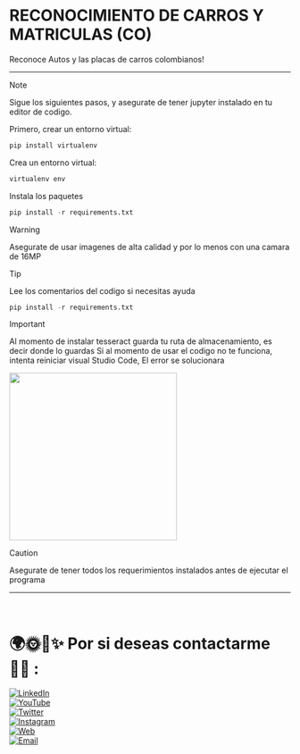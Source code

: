 # RECONOCIMIENTO DE CARROS Y MATRICULAS (CO)
Reconoce Autos y las placas de carros colombianos!

<hr/>

> [!NOTE]
> Sigue los siguientes pasos, y asegurate de tener jupyter instalado en tu editor de codigo.


Primero, crear un entorno virtual:
```python
pip install virtualenv
```

Crea un entorno virtual:
```python
virtualenv env
```

Instala los paquetes
```python
pip install -r requirements.txt
```

> [!WARNING]
> Asegurate de usar imagenes de alta calidad y por lo menos con una camara de 16MP 

> [!TIP]
> Lee los comentarios del codigo si necesitas ayuda

```python
pip install -r requirements.txt
```


> [!IMPORTANT]
> Al momento de instalar tesseract guarda tu ruta de almacenamiento, es decir donde lo guardas
> Si al momento de usar el codigo no te funciona, intenta reiniciar visual Studio Code, El error se solucionara




<img src="https://i.imgur.com/EnT7oVB.png"  width="300"/>

> [!CAUTION]
> Asegurate de tener todos los requerimientos instalados antes de ejecutar el programa

<hr/>

<br/>

# 🌍🌞🌃✨ Por si deseas contactarme 👨‍💻 :

[![LinkedIn](https://img.shields.io/badge/LinkedIn-Miguel_Angel_Diaz-0077B5?style=for-the-badge&logo=linkedin&logoColor=white&labelColor=101010)](https://www.linkedin.com/in/miguel-angel-diaz-858379297/)
<br/>
[![YouTube](https://img.shields.io/badge/YouTube-titooo-FF0000?style=for-the-badge&logo=youtube&logoColor=white&labelColor=101010)](https://www.youtube.com/channel/UC7TggInDtfL8HXmFeVtvSIg)
<br/>
[![Twitter](https://img.shields.io/badge/Twitter-@titooo159-1DA1F2?style=for-the-badge&logo=twitter&logoColor=white&labelColor=101010)](https://twitter.com/titooo159)
<br/>
[![Instagram](https://img.shields.io/badge/Instagram-@titoo.uvu-E4405F?style=for-the-badge&logo=instagram&logoColor=white&labelColor=101010)](https://www.instagram.com/titoo.uvu/)
<br/>
[![Web](https://img.shields.io/badge/Mi_Web!-Aun_no_disponible-14a1f0?style=for-the-badge&logo=dev.to&logoColor=white&labelColor=101010)](#)
<br/>
[![Email](https://img.shields.io/badge/miguelitodiaz169@gmail.com-MI_CORREO_PERSONAL-D14836?style=for-the-badge&logo=gmail&logoColor=white&labelColor=101010)](mailto:miguelitodiaz169@gmail.com)

